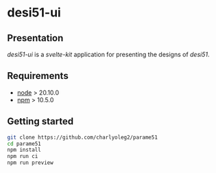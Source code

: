 desi51-ui
=========


Presentation
------------

*desi51-ui* is a *svelte-kit* application for presenting the designs of *desi51*.


Requirements
------------

- [node](https://nodejs.org) > 20.10.0
- [npm](https://docs.npmjs.com/cli) > 10.5.0


Getting started
---------------

```bash
git clone https://github.com/charlyoleg2/parame51
cd parame51
npm install
npm run ci
npm run preview
```

